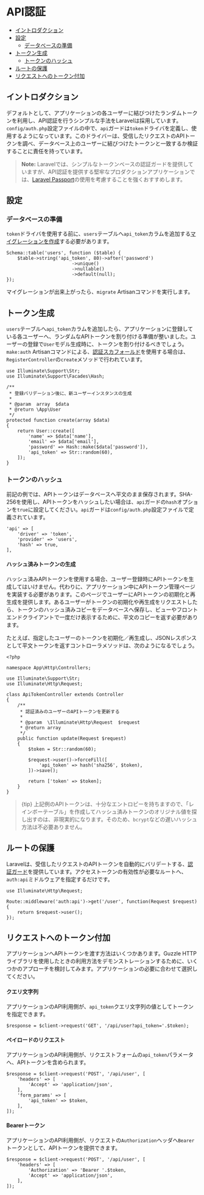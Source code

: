 # API認証

- [イントロダクション](#introduction)
- [設定](#configuration)
    - [データベースの準備](#database-preparation)
- [トークン生成](#generating-tokens)
    - [トークンのハッシュ](#hashing-tokens)
- [ルートの保護](#protecting-routes)
- [リクエストへのトークン付加](#passing-tokens-in-requests)

<a name="introduction"></a>
## イントロダクション

デフォルトとして、アプリケーションの各ユーザーに結びつけたランダムトークンを利用し、API認証を行うシンプルな手法をLaravelは採用しています。`config/auth.php`設定ファイルの中で、`api`ガードは`token`ドライバを定義し、使用するようになっています。このドライバーは、受信したリクエストのAPIトークンを調べ、データベース上のユーザーに結びつけたトークンと一致するか検証することに責任を持っています。

> **Note:** Laravelでは、シンプルなトークンベースの認証ガードを提供していますが、API認証を提供する堅牢なプロダクションアプリケーションでは、[Laravel Passport](/docs/{{version}}/passport)の使用を考慮することを強くおすすめします。

<a name="configuration"></a>
## 設定

<a name="database-preparation"></a>
### データベースの準備

`token`ドライバを使用する前に、`users`テーブルへ`api_token`カラムを追加する[マイグレーションを作成](/docs/{{version}}/migrations)する必要があります。

    Schema::table('users', function ($table) {
        $table->string('api_token', 80)->after('password')
                            ->unique()
                            ->nullable()
                            ->default(null);
    });

マイグレーションが出来上がったら、`migrate` Artisanコマンドを実行します。

<a name="generating-tokens"></a>
## トークン生成

`users`テーブルへ`api_token`カラムを追加したら、アプリケーションに登録している各ユーザーへ、ランダムなAPIトークンを割り付ける準備が整いました。ユーザーの登録で`User`モデル生成時に、トークンを割り付けるべきでしょう。`make:auth` Artisanコマンドによる、[認証スカフォールド](/docs/{{version}}/authentication#authentication-quickstart)を使用する場合は、`RegisterController`の`create`メソッドで行われています。

    use Illuminate\Support\Str;
    use Illuminate\Support\Facades\Hash;

    /**
     * 登録バリデーション後に、新ユーザーインスタンスの生成
     *
     * @param  array  $data
     * @return \App\User
     */
    protected function create(array $data)
    {
        return User::create([
            'name' => $data['name'],
            'email' => $data['email'],
            'password' => Hash::make($data['password']),
            'api_token' => Str::random(60),
        ]);
    }

<a name="hashing-tokens"></a>
### トークンのハッシュ

前記の例では、APIトークンはデータベースへ平文のまま保存されます。SHA-256を使用し、APIトークンをハッシュしたい場合は、`api`ガードの`hash`オプションを`true`に設定してください。`api`ガードは`config/auth.php`設定ファイルで定義されています。

    'api' => [
        'driver' => 'token',
        'provider' => 'users',
        'hash' => true,
    ],

#### ハッシュ済みトークンの生成

ハッシュ済みAPIトークンを使用する場合、ユーザー登録時にAPIトークンを生成してはいけません。代わりに、アプリケーション中にAPIトークン管理ページを実装する必要があります。このページでユーザーにAPIトークンの初期化と再生成を提供します。あるユーザーがトークンの初期化や再生成をリクエストしたら、トークンのハッシュ済みコピーをデータベースへ保存し、ビューやフロントエンドクライアントで一度だけ表示するために、平文のコピーを返す必要があります。

たとえば、指定したユーザーのトークンを初期化／再生成し、JSONレスポンスとして平文トークンを返すコントローラメソッドは、次のようになるでしょう。

    <?php

    namespace App\Http\Controllers;

    use Illuminate\Support\Str;
    use Illuminate\Http\Request;

    class ApiTokenController extends Controller
    {
        /**
         * 認証済みのユーザーのAPIトークンを更新する
         *
         * @param  \Illuminate\Http\Request  $request
         * @return array
         */
        public function update(Request $request)
        {
            $token = Str::random(60);

            $request->user()->forceFill([
                'api_token' => hash('sha256', $token),
            ])->save();

            return ['token' => $token];
        }
    }

> {tip} 上記例のAPIトークンは、十分なエントロピーを持ちますので、「レインボーテーブル」を作成してハッシュ済みトークンのオリジナル値を探し出すのは、非現実的になります。そのため、`bcrypt`などの遅いハッシュ方法は不必要ありません。

<a name="protecting-routes"></a>
## ルートの保護

Laravelは、受信したリクエストのAPIトークンを自動的にバリデートする、[認証ガード](/docs/{{version}}/authentication#adding-custom-guards)を提供しています。アクセストークンの有効性が必要なルートへ、`auth:api`ミドルウェアを指定するだけです。

    use Illuminate\Http\Request;

    Route::middleware('auth:api')->get('/user', function(Request $request) {
        return $request->user();
    });

<a name="passing-tokens-in-requests"></a>
## リクエストへのトークン付加

アプリケーションへAPIトークンを渡す方法はいくつかあります。Guzzle HTTPライブラリを使用したときの利用方法をデモンストレーションするために、いくつかのアプローチを検討してみます。アプリケーションの必要に合わせて選択してください。

#### クエリ文字列

アプリケーションのAPI利用側が、`api_token`クエリ文字列の値としてトークンを指定できます。

    $response = $client->request('GET', '/api/user?api_token='.$token);

#### ペイロードのリクエスト

アプリケーションのAPI利用側が、リクエストフォームの`api_token`パラメータへ、APIトークンを含められます。

    $response = $client->request('POST', '/api/user', [
        'headers' => [
            'Accept' => 'application/json',
        ],
        'form_params' => [
            'api_token' => $token,
        ],
    ]);

#### Bearerトークン

アプリケーションのAPI利用側が、リクエストの`Authorization`ヘッダへ`Bearer`トークンとして、APIトークンを提供できます。

    $response = $client->request('POST', '/api/user', [
        'headers' => [
            'Authorization' => 'Bearer '.$token,
            'Accept' => 'application/json',
        ],
    ]);
